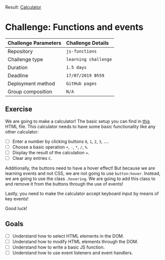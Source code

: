 Result: [Calculator](https://carolineschevers.github.io/js-functions/)

# Challenge: Functions and events

|Challenge Parameters  |Challenge Details              |
|:---------------------|:------------------------------|
|Repository            |`js-functions`                 |
|Challenge type        |`learning challenge`           |
|Duration              |`1.5 days`                     |
|Deadline              |`17/07/2019 8h59`              |
|Deployment method     |`GitHub pages`                 |
|Group composition     |`N/A`                          |

## Exercise

We are going to make a calculator! The basic setup you can find in [this](./index.html) HTML file. This calculator needs to have some basic functionality like any other calculator:

- [ ] Enter a number by clicking buttons `0`, `1`, `2`, `3`, ....
- [ ] Choose a basic operation `+`, `-`, `*`, `/`, `%`.
- [ ] Display the result of the calculation `=`.
- [ ] Clear any entries `C`.

Additionally, the buttons need to have a hover effect! But because we are learning events and not CSS, we are not going to use `button:hover`. Instead, we are going to use the class `.hovering`. We are going to add this class to and remove it from the buttons through the use of events!

Lastly, you need to make the calculator accept keyboard input by means of key events! 

Good luck!

## Goals

- [ ] Understand how to select HTML elements in the DOM.
- [ ] Understand how to modify HTML elements through the DOM.
- [ ] Understand how to write a basic JS function.
- [ ] Understand how to use event listeners and event handlers.
